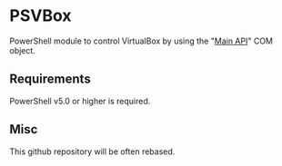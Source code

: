 # PSVBox
PowerShell module to control VirtualBox by using the "[Main API](https://www.virtualbox.org/sdkref/index.html)" COM object.

## Requirements
PowerShell v5.0 or higher is required.

## Misc
This github repository will be often rebased.
